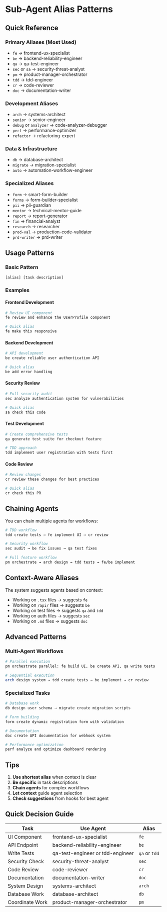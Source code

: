 # Sub-Agent Alias Patterns

## Quick Reference

### Primary Aliases (Most Used)
- `fe` → frontend-ux-specialist
- `be` → backend-reliability-engineer
- `qa` → qa-test-engineer
- `sec` or `sa` → security-threat-analyst
- `pm` → product-manager-orchestrator
- `tdd` → tdd-engineer
- `cr` → code-reviewer
- `doc` → documentation-writer

### Development Aliases
- `arch` → systems-architect
- `senior` → senior-engineer
- `debug` or `analyzer` → code-analyzer-debugger
- `perf` → performance-optimizer
- `refactor` → refactoring-expert

### Data & Infrastructure
- `db` → database-architect
- `migrate` → migration-specialist
- `auto` → automation-workflow-engineer

### Specialized Aliases
- `form` → smart-form-builder
- `forms` → form-builder-specialist
- `pii` → pii-guardian
- `mentor` → technical-mentor-guide
- `report` → report-generator
- `fin` → financial-analyst
- `research` → researcher
- `prod-val` → production-code-validator
- `prd-writer` → prd-writer

## Usage Patterns

### Basic Pattern
```
[alias] [task description]
```

### Examples

#### Frontend Development
```bash
# Review UI component
fe review and enhance the UserProfile component

# Quick alias
fe make this responsive
```

#### Backend Development
```bash
# API development
be create reliable user authentication API

# Quick alias
be add error handling
```

#### Security Review
```bash
# Full security audit
sec analyze authentication system for vulnerabilities

# Quick alias
sa check this code
```

#### Test Development
```bash
# Create comprehensive tests
qa generate test suite for checkout feature

# TDD approach
tdd implement user registration with tests first
```

#### Code Review
```bash
# Review changes
cr review these changes for best practices

# Quick alias
cr check this PR
```

## Chaining Agents

You can chain multiple agents for workflows:

```bash
# TDD workflow
tdd create tests → fe implement UI → cr review

# Security workflow
sec audit → be fix issues → qa test fixes

# Full feature workflow
pm orchestrate → arch design → tdd tests → fe/be implement
```

## Context-Aware Aliases

The system suggests agents based on context:

- Working on `.tsx` files → suggests `fe`
- Working on `/api/` files → suggests `be`
- Working on test files → suggests `qa` and `tdd`
- Working on auth files → suggests `sec`
- Working on `.md` files → suggests `doc`

## Advanced Patterns

### Multi-Agent Workflows
```bash
# Parallel execution
pm orchestrate parallel: fe build UI, be create API, qa write tests

# Sequential execution
arch design system → tdd create tests → be implement → cr review
```

### Specialized Tasks
```bash
# Database work
db design user schema → migrate create migration scripts

# Form building
form create dynamic registration form with validation

# Documentation
doc create API documentation for webhook system

# Performance optimization
perf analyze and optimize dashboard rendering
```

## Tips

1. **Use shortest alias** when context is clear
2. **Be specific** in task descriptions
3. **Chain agents** for complex workflows
4. **Let context** guide agent selection
5. **Check suggestions** from hooks for best agent

## Quick Decision Guide

| Task | Use Agent | Alias |
|------|-----------|-------|
| UI Component | frontend-ux-specialist | `fe` |
| API Endpoint | backend-reliability-engineer | `be` |
| Write Tests | qa-test-engineer or tdd-engineer | `qa` or `tdd` |
| Security Check | security-threat-analyst | `sec` |
| Code Review | code-reviewer | `cr` |
| Documentation | documentation-writer | `doc` |
| System Design | systems-architect | `arch` |
| Database Work | database-architect | `db` |
| Coordinate Work | product-manager-orchestrator | `pm` |
